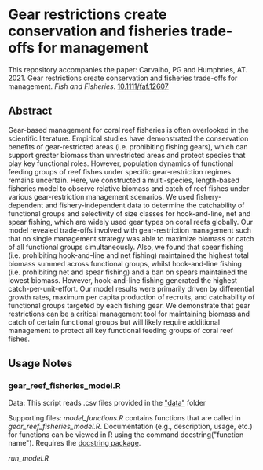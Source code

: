 # Gear restrictions create conservation and fisheries trade-offs for management

This repository accompanies the paper: Carvalho, PG and Humphries, AT. 2021. Gear restrictions create conservation and fisheries trade-offs for management. _Fish and Fisheries_. [10.1111/faf.12607](https://doi.org/10.1111/faf.12607)

## Abstract

Gear-based management for coral reef fisheries is often overlooked in the scientific literature. Empirical studies have demonstrated the conservation benefits of gear-restricted areas (i.e. prohibiting fishing gears), which can support greater biomass than unrestricted areas and protect species that play key functional roles. However, population dynamics of functional feeding groups of reef fishes under specific gear-restriction regimes remains uncertain. Here, we constructed a multi-species, length-based fisheries model to observe relative biomass and catch of reef fishes under various gear-restriction management scenarios. We used fishery-dependent and fishery-independent data to determine the catchability of functional groups and selectivity of size classes for hook-and-line, net and spear fishing, which are widely used gear types on coral reefs globally. Our model revealed trade-offs involved with gear-restriction management such that no single management strategy was able to maximize biomass or catch of all functional groups simultaneously. Also, we found that spear fishing (i.e. prohibiting hook-and-line and net fishing) maintained the highest total biomass summed across functional groups, whilst hook-and-line fishing (i.e. prohibiting net and spear fishing) and a ban on spears maintained the lowest biomass. However, hook-and-line fishing generated the highest catch-per-unit-effort. Our model results were primarily driven by differential growth rates, maximum per capita production of recruits, and catchability of functional groups targeted by each fishing gear. We demonstrate that gear restrictions can be a critical management tool for maintaining biomass and catch of certain functional groups but will likely require additional management to protect all key functional feeding groups of coral reef fishes.

## Usage Notes

### gear_reef_fisheries_model.R

Data: This script reads .csv files provided in the ["data"](https://github.com/paulcarvalho/faf_gear_restrictions_paper/tree/main/data) folder

Supporting files:
_model_functions.R_ contains functions that are called in _gear_reef_fisheries_model.R_. Documentation (e.g., description, usage, etc.) for functions can be viewed in R using the command docstring("function name"). Requires the [docstring package](https://cran.r-project.org/web/packages/docstring/vignettes/docstring_intro.html).

_run_model.R_